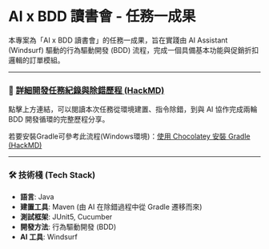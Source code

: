 # AI x BDD 讀書會 - 任務一成果

本專案為「AI x BDD 讀書會」的任務一成果，旨在實踐由 AI Assistant (Windsurf) 驅動的行為驅動開發 (BDD) 流程，完成一個具備基本功能與促銷折扣邏輯的訂單模組。

---

### 📝 [詳細開發任務紀錄與除錯歷程 (HackMD)](https://hackmd.io/@862G4-mASVKG4SlsMaHffg/Sy1HY1bLel)

點擊上方連結，可以閱讀本次任務從環境建置、指令除錯，到與 AI 協作完成兩輪 BDD 開發循環的完整歷程分享。

若要安裝Gradle可參考此流程(Windows環境)：[使用 Chocolatey 安裝 Gradle (HackMD)](https://hackmd.io/@862G4-mASVKG4SlsMaHffg/B1NwzX-Ixg)

---

### 🛠️ 技術棧 (Tech Stack)

* **語言**: Java
* **建置工具**: Maven (由 AI 在除錯過程中從 Gradle 遷移而來)
* **測試框架**: JUnit5, Cucumber
* **開發方法**: 行為驅動開發 (BDD)
* **AI 工具**: Windsurf
